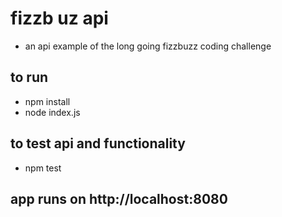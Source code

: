 # fizzb uz api
* an api example of the long going fizzbuzz coding challenge

## to run
* npm install
* node index.js

## to test api and functionality 
* npm test

## app runs on http://localhost:8080
